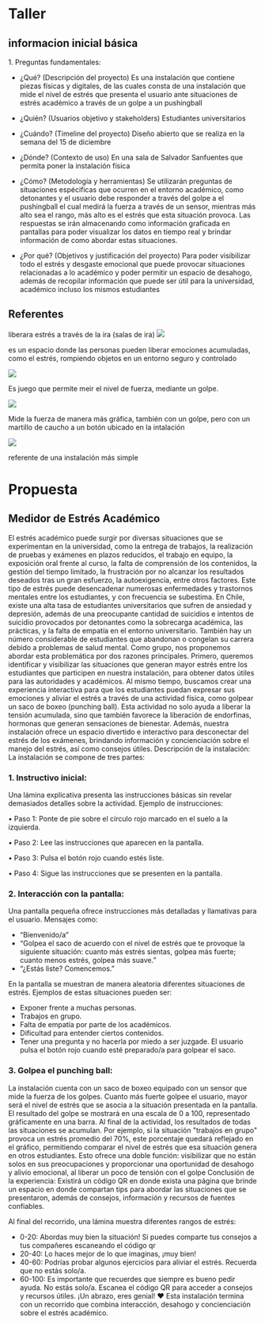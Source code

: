 # Taller
## informacion inicial básica
1.⁠ ⁠Preguntas fundamentales:
   - ¿Qué? (Descripción del proyecto)
  Es  una instalación que contiene piezas físicas y digitales, de las cuales consta de una instalación que mide 
  el nivel de estrés que presenta el usuario ante situaciones de estrés académico a través de un golpe a un pushingball   

   - ¿Quién? (Usuarios objetivo y stakeholders)
Estudiantes universitarios

   - ¿Cuándo? (Timeline del proyecto)
Diseño abierto que se realiza en la semana del 15 de diciembre

   - ¿Dónde? (Contexto de uso)
En una sala de Salvador Sanfuentes que permita poner la instalación física 

   - ¿Cómo? (Metodología y herramientas)
Se utilizarán preguntas de situaciones espécificas que ocurren en el entorno académico, como detonantes y el usuario debe responder a través 
del golpe a el pushingball el cual medirá la fuerza a través de un sensor, mientras más alto sea el rango, más alto es el estrés que 
esta situación provoca. Las respuestas se irán almacenando como información graficada en
pantallas para poder visualizar los datos en tiempo real y brindar información de como abordar estas situaciones.

   - ¿Por qué? (Objetivos y justificación del proyecto)
Para poder visibilizar todo el estrés y desgaste emocional que puede provocar situaciones relacionadas
a lo académico y poder permitir un espacio de desahogo, además de recopilar información que puede ser 
útil para la universidad, académico incluso los mismos estudiantes

## Referentes 
liberara estrés a través de la ira (salas de ira) 
![](rage-room.jpg)

es un espacio donde las personas pueden liberar emociones acumuladas, como el estrés, rompiendo objetos en un entorno seguro y controlado


![](juego.jpg)

Es juego que permite meir el nivel de fuerza, mediante un golpe. 


![](juego2.jpeg)

Mide la fuerza de manera más gráfica, también con un golpe, pero con un martillo de caucho a un botón ubicado en la intalación


![](pushingball.png)

referente de una instalación más simple


# Propuesta 
## Medidor de Estrés Académico

El estrés académico puede surgir por diversas situaciones que se experimentan en la universidad, como la entrega de trabajos, la realización de pruebas y exámenes en plazos reducidos, el trabajo en equipo, la exposición oral frente al curso, la falta de comprensión de los contenidos, la gestión del tiempo limitado, la frustración por no alcanzar los resultados deseados tras un gran esfuerzo, la autoexigencia, entre otros factores. Este tipo de estrés puede desencadenar numerosas enfermedades y trastornos mentales entre los estudiantes, y con frecuencia se subestima. En Chile, existe una alta tasa de estudiantes universitarios que sufren de ansiedad y depresión, además de una preocupante cantidad de suicidios e intentos de suicidio provocados por detonantes como la sobrecarga académica, las prácticas, y la falta de empatía en el entorno universitario. También hay un número considerable de estudiantes que abandonan o congelan su carrera debido a problemas de salud mental.
Como grupo, nos proponemos abordar esta problemática por dos razones principales. Primero, queremos identificar y visibilizar las situaciones que generan mayor estrés entre los estudiantes que participen en nuestra instalación, para obtener datos útiles para las autoridades y académicos. Al mismo tiempo, buscamos crear una experiencia interactiva para que los estudiantes puedan expresar sus emociones y aliviar el estrés a través de una actividad física, como golpear un saco de boxeo (punching ball). Esta actividad no solo ayuda a liberar la tensión acumulada, sino que también favorece la liberación de endorfinas, hormonas que generan sensaciones de bienestar. Además, nuestra instalación ofrece un espacio divertido e interactivo para desconectar del estrés de los exámenes, brindando información y concienciación sobre el manejo del estrés, así como consejos útiles.
Descripción de la instalación:
La instalación se compone de tres partes:
### 1. Instructivo inicial:
Una lámina explicativa presenta las instrucciones básicas sin revelar demasiados detalles sobre la actividad. Ejemplo de instrucciones:

•	Paso 1: Ponte de pie sobre el círculo rojo marcado en el suelo a la izquierda.

•	Paso 2: Lee las instrucciones que aparecen en la pantalla.

•	Paso 3: Pulsa el botón rojo cuando estés liste.

•	Paso 4: Sigue las instrucciones que se presenten en la pantalla.

### 2. Interacción con la pantalla:
Una pantalla pequeña ofrece instrucciones más detalladas y llamativas para el usuario. Mensajes como:

- “Bienvenido/a”
-	“Golpea el saco de acuerdo con el nivel de estrés que te provoque la siguiente situación: cuanto más estrés sientas, golpea más fuerte; cuanto menos estrés, golpea más suave.”
-	“¿Estás liste? Comencemos.”
  
En la pantalla se muestran de manera aleatoria diferentes situaciones de estrés. Ejemplos de estas situaciones pueden ser:

- Exponer frente a muchas personas.
- Trabajos en grupo.
-	Falta de empatía por parte de los académicos.
-	Dificultad para entender ciertos contenidos.
-	Tener una pregunta y no hacerla por miedo a ser juzgade.
El usuario pulsa el botón rojo cuando esté preparado/a para golpear el saco.

### 3. Golpea el punching ball:
La instalación cuenta con un saco de boxeo equipado con un sensor que mide la fuerza de los golpes. Cuanto más fuerte golpee el usuario, mayor será el nivel de estrés que se asocia a la situación presentada en la pantalla. El resultado del golpe se mostrará en una escala de 0 a 100, representado gráficamente en una barra.
Al final de la actividad, los resultados de todas las situaciones se acumulan. Por ejemplo, si la situación "trabajos en grupo" provoca un estrés promedio del 70%, este porcentaje quedará reflejado en el gráfico, permitiendo comparar el nivel de estrés que esa situación genera en otros estudiantes. Esto ofrece una doble función: visibilizar que no están solos en sus preocupaciones y proporcionar una oportunidad de desahogo y alivio emocional, al liberar un poco de tensión con el golpe
Conclusión de la experiencia:
Existirá un código QR en donde exista una página que brinde un espacio en donde compartan tips para abordar las situaciones que se presentaron, además de consejos, información y recursos de fuentes confiables. 

Al final del recorrido, una lámina muestra diferentes rangos de estrés:
- 0-20: Abordas muy bien la situación! Si puedes comparte tus consejos a tus compañeres escaneando el código qr
-	20-40: Lo haces mejor de lo que imaginas, ¡muy bien!
-	40-60: Podrías probar algunos ejercicios para aliviar el estrés. Recuerda que no estás solo/a.
-	60-100: Es importante que recuerdes que siempre es bueno pedir ayuda. No estás solo/a. Escanea el código QR para acceder a consejos y recursos útiles. ¡Un abrazo, eres genial! ❤️
Esta instalación termina con un recorrido que combina interacción, desahogo y concienciación sobre el estrés académico.








